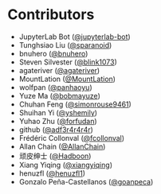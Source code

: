 # Contributors

* JupyterLab Bot ([@jupyterlab-bot](https://crowdin.com/profile/jupyterlab-bot))
* Tunghsiao Liu ([@sparanoid](https://crowdin.com/profile/sparanoid))
* bnuhero ([@bnuhero](https://crowdin.com/profile/bnuhero))
* Steven Silvester ([@blink1073](https://crowdin.com/profile/blink1073))
* agateriver ([@agateriver](https://crowdin.com/profile/agateriver))
* MountLation ([@MountLation](https://crowdin.com/profile/MountLation))
* wolfpan ([@panhaoyu](https://crowdin.com/profile/panhaoyu))
* Yuze Ma ([@bobmayuze](https://crowdin.com/profile/bobmayuze))
* Chuhan Feng ([@simonrouse9461](https://crowdin.com/profile/simonrouse9461))
* Shuihan Yi ([@yshemily](https://crowdin.com/profile/yshemily))
* Yuhao Zhu ([@forfudan](https://crowdin.com/profile/forfudan))
* github ([@adf3r4r4r4r](https://crowdin.com/profile/adf3r4r4r4r))
* Frédéric Collonval ([@fcollonval](https://crowdin.com/profile/fcollonval))
* Allan Chain ([@AllanChain](https://crowdin.com/profile/AllanChain))
* 顽皮绅士 ([@Hadboon](https://crowdin.com/profile/Hadboon))
* Xiang Yiqing ([@xiangyiqing](https://crowdin.com/profile/xiangyiqing))
* henuzfl ([@henuzfl1](https://crowdin.com/profile/henuzfl1))
* Gonzalo Peña-Castellanos ([@goanpeca](https://crowdin.com/profile/goanpeca))
